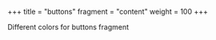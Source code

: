 +++
title = "buttons"
fragment = "content"
weight = 100
+++

Different colors for buttons fragment

